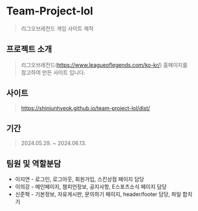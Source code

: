 # Team-Project-lol

> 리그오브레전드 게임 사이트 제작

## 프로젝트 소개

> 리그오브레전드(https://www.leagueoflegends.com/ko-kr/) 홈페이지를 <br>
> 참고하여 만든 사이트 입니다.

## 사이트

> https://shinjunhyeok.github.io/team-project-lol/dist/

## 기간

> 2024.05.29. ~ 2024.06.13.

## 팀원 및 역할분담

-   이지연 - 로그인, 로그아웃, 회원가입, 스킨상점 페이지 담당
-   이의강 - 메인페이지, 챔피언정보, 공지사항, E스포츠소식 페이지 담당
-   신준혁 - 기본정보, 자유게시판, 문의하기 페이지, header/footer 담당, 파일 합치기

